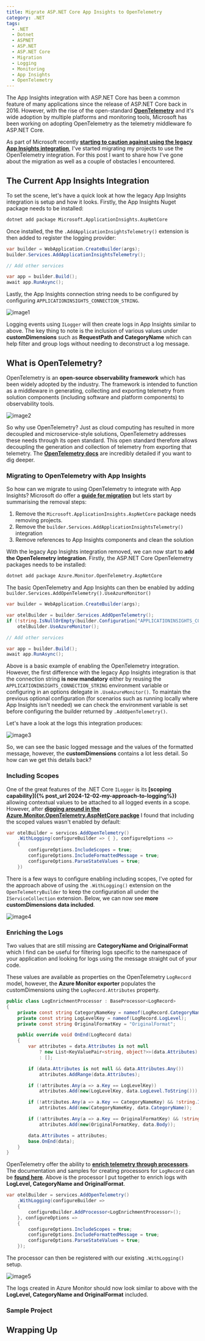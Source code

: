 ```yaml
---
title: Migrate ASP.NET Core App Insights to OpenTelemetry
category: .NET
tags:
  - .NET
  - Dotnet
  - ASPNET
  - ASP.NET
  - ASP.NET Core
  - Migration
  - Logging
  - Monitoring
  - App Insights
  - OpenTelemetry
---
```


The App Insights integration with ASP.NET Core has been a common feature of many applications since the release of ASP.NET Core back in 2016. However, with the rise of the open-standard **[OpenTelemetry](https://opentelemetry.io/)** and it's wide adoption by multiple platforms and monitoring tools, Microsoft has been working on adopting OpenTelemetry as the telemetry middleware fo ASP.NET Core.

As part of Microsoft recently **[starting to caution against using the legacy App Insights integration](https://learn.microsoft.com/en-us/azure/azure-monitor/app/asp-net-core)**, I've started migrating my projects to use the OpenTelemetry integration. For this post I want to share how I've gone about the migration as well as a couple of obstacles I encountered.

## The Current App Insights Integration

To set the scene, let's have a quick look at how the legacy App Insights integration is setup and how it looks. Firstly, the App Insights Nuget package needs to be installed:

``` bash
dotnet add package Microsoft.ApplicationInsights.AspNetCore
```

Once installed, the the `.AddApplicationInsightsTelemetry()` extension is then added to register the logging provider:

``` cs
var builder = WebApplication.CreateBuilder(args);
builder.Services.AddApplicationInsightsTelemetry();

// Add other services

var app = builder.Build();
await app.RunAsync();
```

Lastly, the App Insights connection string needs to be configured by configuring `APPLICATIONINSIGHTS_CONNECTION_STRING`.

![image1](/images/migrating-aspnet-core-to-opentelemetry/image1.png)

Logging events using `ILogger` will then create logs in App Insights similar to above. The key thing to note is the inclusion of various values under **customDimensions** such as **RequestPath and CategoryName** which can help filter and group logs without needing to deconstruct a log message.

## What is OpenTelemetry?

OpenTelemetry is an **open-source observability framework** which has been widely adopted by the industry. The framework is intended to function as a middleware in generating, collecting and exporting telemetry from solution components (including software and platform components) to observability tools.

![image2](/images/migrating-aspnet-core-to-opentelemetry/image2.png)

So why use OpenTelemetry? Just as cloud computing has resulted in more decoupled and microservice-style solutions, OpenTelemetry addresses these needs through its open standard. This open standard therefore allows decoupling the generation and collection of telemetry from exporting that telemetry. The **[OpenTelemetry docs](https://opentelemetry.io/docs/what-is-opentelemetry/)** are incredibly detailed if you want to dig deeper.

### Migrating to OpenTelemetry with App Insights

So how can we migrate to using OpenTelemetry to integrate with App Insights? Microsoft do offer a **[guide for migration](https://learn.microsoft.com/en-us/azure/azure-monitor/app/opentelemetry-dotnet-migrate)** but lets start by summarising the removal steps:

1. Remove the `Microsoft.ApplicationInsights.AspNetCore` package needs removing projects.
2. Remove the `builder.Services.AddApplicationInsightsTelemetry()` integration
3. Remove references to App Insights components and clean the solution

With the legacy App Insights integration removed, we can now start to **add the OpenTelemetry integration**. Firstly, the ASP.NET Core OpenTelemetry packages needs to be installed:

``` bash
dotnet add package Azure.Monitor.OpenTelemetry.AspNetCore
```

The basic OpenTelemetry and App Insights can then be enabled by adding `builder.Services.AddOpenTelemetry().UseAzureMonitor()`

``` cs
var builder = WebApplication.CreateBuilder(args);

var otelBuilder = builder.Services.AddOpenTelemetry();
if (!string.IsNullOrEmpty(builder.Configuration["APPLICATIONINSIGHTS_CONNECTION_STRING"]))
    otelBuilder.UseAzureMonitor();

// Add other services

var app = builder.Build();
await app.RunAsync();
```

Above is a basic example of enabling the OpenTelemetry integration. However, the first difference with the legacy App Insights integration is that the connection string **is now mandatory** either by reusing the `APPLICATIONINSIGHTS_CONNECTION_STRING` environment variable or configuring in an options delegate in `.UseAzureMonitor()`. To maintain the previous optional configuration (for scenarios such as running locally where App Insights isn't needed) we can check the environment variable is set before configuring the builder returned by `.AddOpenTelemetry()`.

Let's have a look at the logs this integration produces:

![image3](/images/migrating-aspnet-core-to-opentelemetry/image3.png)

So, we can see the basic logged message and the values of the formatted message, however, the **customDimensions** contains a lot less detail. So how can we get this details back?

### Including Scopes

One of the great features of the .NET Core `ILogger` is its **[scoping capability]({% post_url 2024-12-02-my-approach-to-logging%})** allowing contextual values to be attached to all logged events in a scope. However, after **[digging around in the Azure.Monitor.OpenTelemetry.AspNetCore packge](https://github.com/Azure/azure-sdk-for-net/blob/b04b7e05f7a7002f8dec9d897d0400777874c3b4/sdk/monitor/Azure.Monitor.OpenTelemetry.AspNetCore/src/OpenTelemetryBuilderExtensions.cs#L155)** I found that including the scoped values wasn't enabled by default:

``` cs
var otelBuilder = services.AddOpenTelemetry()
    .WithLogging(configureBuilder => { }, configureOptions =>
    {
        configureOptions.IncludeScopes = true;
        configureOptions.IncludeFormattedMessage = true;
        configureOptions.ParseStateValues = true;
    })
```

There is a few ways to configure enabling including scopes, I've opted for the approach above of using the `.WithLogging()` extension on the `OpenTelemetryBuilder` to keep the configuration all under the `IServiceCollection` extension. Below, we can now see **more customDimensions data included**.

![image4](/images/migrating-aspnet-core-to-opentelemetry/image4.png)

### Enriching the Logs

Two values that are still missing are **CategoryName and OriginalFormat** which I find can be useful for filtering logs specific to the namespace of your application and looking for logs using the message straight out of your code.

These values are available as properties on the OpenTelemetry `LogRecord` model, however, the **Azure Monitor exporter** populates the customDimensions using the `LogRecord.Attributes` property.

``` cs
public class LogEnrichmentProcessor : BaseProcessor<LogRecord>
{
    private const string CategoryNameKey = nameof(LogRecord.CategoryName);
    private const string LogLevelKey = nameof(LogRecord.LogLevel);
    private const string OriginalFormatKey = "OriginalFormat";

    public override void OnEnd(LogRecord data)
    {
        var attributes = data.Attributes is not null
            ? new List<KeyValuePair<string, object?>>(data.Attributes)
            : [];

        if (data.Attributes is not null && data.Attributes.Any())
            attributes.AddRange(data.Attributes);

        if (!attributes.Any(a => a.Key == LogLevelKey))
            attributes.Add(new(LogLevelKey, data.LogLevel.ToString()));

        if (!attributes.Any(a => a.Key == CategoryNameKey) && !string.IsNullOrWhiteSpace(data.CategoryName))
            attributes.Add(new(CategoryNameKey, data.CategoryName));

        if (!attributes.Any(a => a.Key == OriginalFormatKey) && !string.IsNullOrWhiteSpace(data.Body))
            attributes.Add(new(OriginalFormatKey, data.Body));

        data.Attributes = attributes;
        base.OnEnd(data);
    }
}
```

OpenTelemetry offer the ability to **[enrich telemetry through processors](https://github.com/open-telemetry/opentelemetry-dotnet/blob/main/docs/trace/extending-the-sdk/README.md#enriching-processor)**. The documentation and samples for creating processors for `LogRecord` can be **[found here](https://github.com/open-telemetry/opentelemetry-dotnet/blob/main/docs/logs/extending-the-sdk/README.md#processor)**. Above is the processor I put together to enrich logs with **LogLevel, CategoryName and OriginalFormat**.

``` cs
var otelBuilder = services.AddOpenTelemetry()
    .WithLogging(configureBuilder =>
    {
        configureBuilder.AddProcessor<LogEnrichmentProcessor>();
    }, configureOptions =>
    {
        configureOptions.IncludeScopes = true;
        configureOptions.IncludeFormattedMessage = true;
        configureOptions.ParseStateValues = true;
    });
```

The processor can then be registered with our existing `.WithLogging()` setup.

![image5](/images/migrating-aspnet-core-to-opentelemetry/image5.png)

The logs created in Azure Monitor should now look similar to above with the **LogLevel, CategoryName and OriginalFormat** included.

### Sample Project

## Wrapping Up
